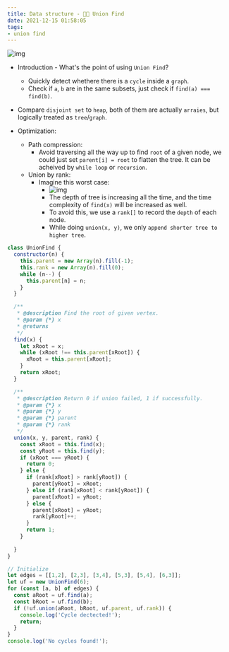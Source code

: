 ```yaml
---
title: Data structure - 🧑‍🏫 Union Find
date: 2021-12-15 01:58:05
tags:
- union find
---
```


![img](https://i.imgur.com/0WgI1rR.png)

- Introduction - What's the point of using `Union Find`?
  - Quickly detect whethere there is a `cycle` inside a `graph`.
  - Check if `a`, `b` are in the same subsets, just check if `find(a) === find(b)`.

- Compare `disjoint set` to `heap`, both of them are actually `arraies`, but logically treated as `tree`/`graph`.

- Optimization:
  - Path compression:
    - Avoid traversing all the way up to find `root` of a given node, we could just set `parent[i] = root` to flatten the tree. It can be acheived by `while loop` or `recursion`.
  - Union by rank:
    - Imagine this worst case:
      - ![img](https://i.imgur.com/aWMEvx4.png)
      - The depth of tree is increasing all the time, and the time complexity of `find(x)` will be increased as well.
      - To avoid this, we use a `rank[]` to record the `depth` of each node.
      - While doing `union(x, y)`, we only `append shorter tree to higher tree`.


```javascript
class UnionFind {
  constructor(n) {
    this.parent = new Array(n).fill(-1);
    this.rank = new Array(n).fill(0);
    while (n--) {
      this.parent[n] = n;
    }
  }

  /**
   * @description Find the root of given vertex.
   * @param {*} x 
   * @returns 
   */
  find(x) {
    let xRoot = x;
    while (xRoot !== this.parent[xRoot]) {
      xRoot = this.parent[xRoot];
    }
    return xRoot;
  }

  /**
   * @description Return 0 if union failed, 1 if successfully.
   * @param {*} x 
   * @param {*} y 
   * @param {*} parent 
   * @param {*} rank 
   */
  union(x, y, parent, rank) {
    const xRoot = this.find(x);
    const yRoot = this.find(y);
    if (xRoot === yRoot) {
      return 0;
    } else {
      if (rank[xRoot] > rank[yRoot]) {
        parent[yRoot] = xRoot;
      } else if (rank[xRoot] < rank[yRoot]) {
        parent[xRoot] = yRoot;
      } else {
        parent[xRoot] = yRoot;
        rank[yRoot]++;
      }
      return 1;
    }
    
  }
}

// Initialize
let edges = [[1,2], [2,3], [3,4], [5,3], [5,4], [6,3]];
let uf = new UnionFind(6);
for (const [a, b] of edges) {
  const aRoot = uf.find(a);
  const bRoot = uf.find(b);
  if (!uf.union(aRoot, bRoot, uf.parent, uf.rank)) {
    console.log('Cycle dectected!');
    return;
  }
}
console.log('No cycles found!');
```
